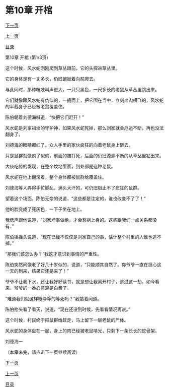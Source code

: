 <h1>第10章   开棺</h1>
            <div><p><a href="./0028_%E7%AC%AC10%E7%AB%A0_%E5%BC%80%E6%A3%BA.md">下一页</a></p><p><a href="./0026_%E7%AC%AC9%E7%AB%A0_%E9%A3%8E%E6%B0%B4%E8%9B%87.md">上一页</a></p><p><a href="../">目录</a></p></div>
            <div><p>第10章   开棺 (第1/3页)</p><p>这个时候，风水蛇刚刚爬到草丛跟前，它的头探进草丛里。</p><p>它的身体足有一丈多长，仍旧蜿蜒着向前爬去。</p><p>与此同时，那种吱吱叫声更大，一只只黑色，一尺多长的老鼠从草丛里跳出来。</p><p>它们就像跟风水蛇有仇似的，一拥而上，把它围在当中，立刻血肉横飞的，风水蛇的半截身子已经被老鼠覆盖住。</p><p>陈伯朝着刘德海喊道，“快把它们赶开！”</p><p>风水蛇是刘家祖坟的守护神，如果风水蛇死掉，那么刘家就会厄运不断，再也没法翻身了。</p><p>刘德海的眼睛都红了。众人手里的家伙疯狂的向着老鼠身上砸去。</p><p>只是鼠群就像疯了似的，前面的被打死，后面的仍旧源源不断的从草丛里钻出来。</p><p>大伙吃惊的发现，在整个坟地里面，到处都是这种老鼠。</p><p>风水蛇在地上翻滚着，整个身体都被鼠群给覆盖住。</p><p>刘德海等人弄得手忙脚乱，满头大汗的，可仍旧阻止不了疯狂的鼠群。</p><p>望着这个场面，陈伯无奈的说道，“这些都是注定的，谁也改变不了了！”</p><p>他的脸变成了死灰色，一下子坐在地上。</p><p>我低声跟他说道，“刘家坏事做绝，才会惹祸上身的。这些跟我们一点关系都没有。”</p><p>陈伯摇摇头说道，“现在已经不仅仅是刘家自己的事，估计整个村里的人谁也逃不掉。”</p><p>“那我们该怎么办？”我这才意识到事情的严重性。</p><p>陈伯突然间像老了好几十岁似的，说道，“只能顺其自然了。你爷爷一直在担心这一天的到来，结果它还是来了！”</p><p>爷爷不让我下水，还让我好好读书，就是想让我离开村子，逃过这一劫。如今看来，爷爷的一番心意算是白费了。</p><p>“难道我们就这样眼睁睁的等死吗？”我接着问道。</p><p>陈伯抬头看了看天，说道，“现在还没到时候，先看看情况再说。”</p><p>这个时候，村民终于把鼠群给赶走，马上留下一层老鼠的尸体。</p><p>风水蛇的身体盘在一起，身上的肉已经被老鼠啃光，只剩下一条长长的蛇骨架。</p><p>刘德海一</p><p>（本章未完，请点击下一页继续阅读）</p></div>
            <div><p><a href="./0028_%E7%AC%AC10%E7%AB%A0_%E5%BC%80%E6%A3%BA.md">下一页</a></p><p><a href="./0026_%E7%AC%AC9%E7%AB%A0_%E9%A3%8E%E6%B0%B4%E8%9B%87.md">上一页</a></p><p><a href="../">目录</a></p></div>